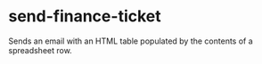 # send-finance-ticket
Sends an email with an HTML table populated by the contents of a spreadsheet row.
